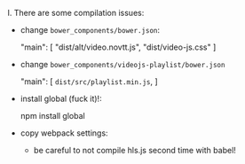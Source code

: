 I. There are some compilation issues:

  * change `bower_components/bower.json`:

      "main": [
        "dist/alt/video.novtt.js",
        "dist/video-js.css"
      ]

  * change `bower_components/videojs-playlist/bower.json`

      "main": [
        `dist/src/playlist.min.js`,
      ]

  * install global (fuck it)!:

      npm install global

  * copy webpack settings:

    - be careful to not compile hls.js second time with babel!
